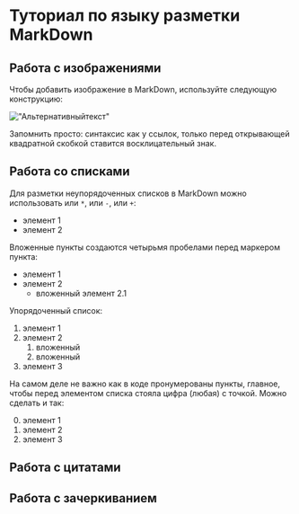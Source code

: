 # Туториал по языку разметки MarkDown 

## Работа с изображениями 

Чтобы добавить изображение в MarkDown, используйте следующую конструкцию:

!["Альтернативныйтекст"](http://img0034o.popscreencdn.com/120472983_snow-white-and-seven-7-dwarfs-dopey-sticker-3-x-7-ebay.jpg)

Запомнить просто: синтаксис как у ссылок, только перед
открывающей квадратной скобкой ставится восклицательный
знак.

## Работа со списками

Для разметки неупорядоченных списков в MarkDown можно использовать
или `*`, или `-`, или `+`:

- элемент 1
- элемент 2

Вложенные пункты создаются четырьмя пробелами перед
маркером пункта:

* элемент 1
* элемент 2
  * вложенный элемент 2.1

Упорядоченный список:
1. элемент 1
2. элемент 2
    1. вложенный
    2. вложенный
3. элемент 3

На самом деле не важно как в коде пронумерованы пункты,
главное, чтобы перед элементом списка стояла цифра
(любая) с точкой. Можно сделать и так:

0. элемент 1
0. элемент 2
0. элемент 3

## Работа с цитатами 

## Работа с зачеркиванием